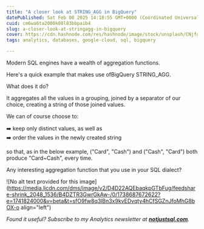 ```yaml
---
title: "A closer look at STRING_AGG in BigQuery"
datePublished: Sat Feb 08 2025 14:18:55 GMT+0000 (Coordinated Universal Time)
cuid: cm6wa6ta2000k08l83bbpaib4
slug: a-closer-look-at-stringagg-in-bigquery
cover: https://cdn.hashnode.com/res/hashnode/image/stock/unsplash/CNjfgzoY8JU/upload/d0f32c6eaa071f43897255ec6d6cbc3c.jpeg
tags: analytics, databases, google-cloud, sql, bigquery

---
```


Modern SQL engines have a wealth of aggregation functions.  
  
Here's a quick example that makes use ofBigQuery STRING\_AGG.  
  
What does it do?  
  
It aggregates all the values in a grouping, joined by a separator of our choice, creating a string of those joined values.  
  
We can of course choose to:  
  
➡️ keep only distinct values, as well as  
➡️ order the values in the newly created string  
  
so that, as in the below example, ("Card", "Cash") and ("Cash", "Card") both produce "Card~Cash", every time.  
  
Any interesting aggregation function that you use in your SQL dialect?

![No alt text provided for this image](https://media.licdn.com/dms/image/v2/D4D22AQEbaqkpGTbFug/feedshare-shrink_2048_1536/B4DZTR3GwrGkAw-/0/1738687672622?e=1741824000&v=beta&t=sfO9fw8q3lBn3x9kvEDvqty4hCfSGZnJfoMhG8bOX-o align="left")

*Found it useful? Subscribe to my Analytics newsletter at* [***notjustsql.com***](http://notjustsql.com/)*.*
